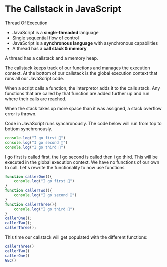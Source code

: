 # The Callstack in JavaScript

Thread Of Execution
- JavaScript is a **single-threaded** language
- Single sequential flow of control
- JavaScript is a **synchronous language** with asynchronous capabilities
- A thread has a **call stack & memory**

A thread has a callstack and a memory heap.

The callstack keeps track of our functions and manages the execution context. At the bottom of our callstack is the global execution context that runs all our JavaScript code.

When a script calls a function, the interpretor adds it to the calls stack.
Any functions that are called by that function are added further up and run where their calls are reached.

When the stack takes up more space than it was assigned, a stack overflow error is thrown.



Code in JavaScript runs synchronously. The code below will run from top to bottom synchronously.


```js
console.log("I go first 🥇")
console.log("I go second 🥈")
console.log("I go third 🥉")

```
I go first is called first, the I go second is called then i go third. This will be executed in the global execution context. We have no functions of our own to call. Let's rewrite the functionality to now use functions


```js
function callerOne(){
    console.log("I go first 🥇")
}
function callerTwo(){
    console.log("I go second 🥈")
}
function callerThree(){
    console.log("I go third 🥉")
}
callerOne();
callerTwo();
callerThree();

```

This time our callstack will get populated with the different functions:

```js
callerThree()
callerTwo()
callerOne()
GEC()
```